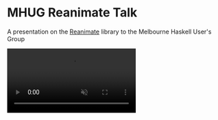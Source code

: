 # MHUG Reanimate Talk

A presentation on the [Reanimate](https://reanimate.github.io) library to the
Melbourne Haskell User's Group

<video muted="" autoplay="" loop="">
	<source src="https://reanimate.github.io/media/povray.mp4">
</video>
